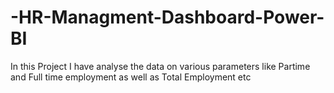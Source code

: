 # -HR-Managment-Dashboard-Power-BI
In this Project I have analyse the data on various parameters like Partime and Full time employment as well as Total Employment etc
